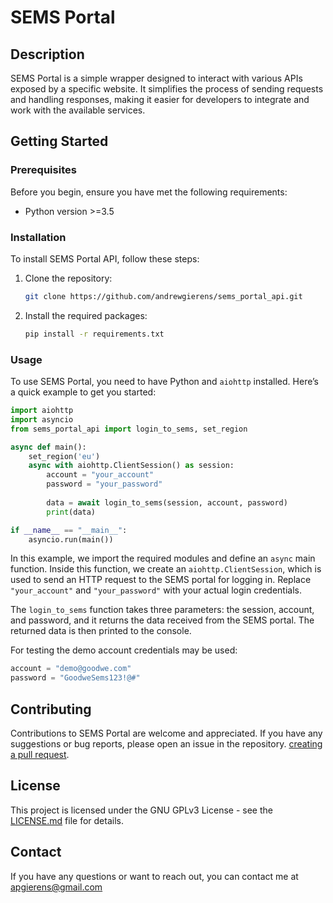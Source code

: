 # SEMS Portal

## Description
SEMS Portal is a simple wrapper designed to interact with various APIs exposed by a specific website. It simplifies the process of sending requests and handling responses, making it easier for developers to integrate and work with the available services.

## Getting Started

### Prerequisites
Before you begin, ensure you have met the following requirements:
- Python version >=3.5

### Installation
To install SEMS Portal API, follow these steps:

1. Clone the repository:
   ```bash
   git clone https://github.com/andrewgierens/sems_portal_api.git
   ```

2. Install the required packages:
   ```bash
   pip install -r requirements.txt
   ```

### Usage
To use SEMS Portal, you need to have Python and `aiohttp` installed. Here’s a quick example to get you started:

```python
import aiohttp
import asyncio
from sems_portal_api import login_to_sems, set_region

async def main():
    set_region('eu')
    async with aiohttp.ClientSession() as session:
        account = "your_account"
        password = "your_password"
        
        data = await login_to_sems(session, account, password)
        print(data)

if __name__ == "__main__":
    asyncio.run(main())
```

In this example, we import the required modules and define an `async` main function. Inside this function, we create an `aiohttp.ClientSession`, which is used to send an HTTP request to the SEMS portal for logging in. Replace `"your_account"` and `"your_password"` with your actual login credentials.

The `login_to_sems` function takes three parameters: the session, account, and password, and it returns the data received from the SEMS portal. The returned data is then printed to the console.


For testing the demo account credentials may be used:
```python
account = "demo@goodwe.com"
password = "GoodweSems123!@#"
```

## Contributing
Contributions to SEMS Portal are welcome and appreciated. If you have any suggestions or bug reports, please open an issue in the repository.
[creating a pull request](https://help.github.com/articles/creating-a-pull-request/).

## License
This project is licensed under the GNU GPLv3 License - see the [LICENSE.md](LICENSE.md) file for details.

## Contact
If you have any questions or want to reach out, you can contact me at apgierens@gmail.com
